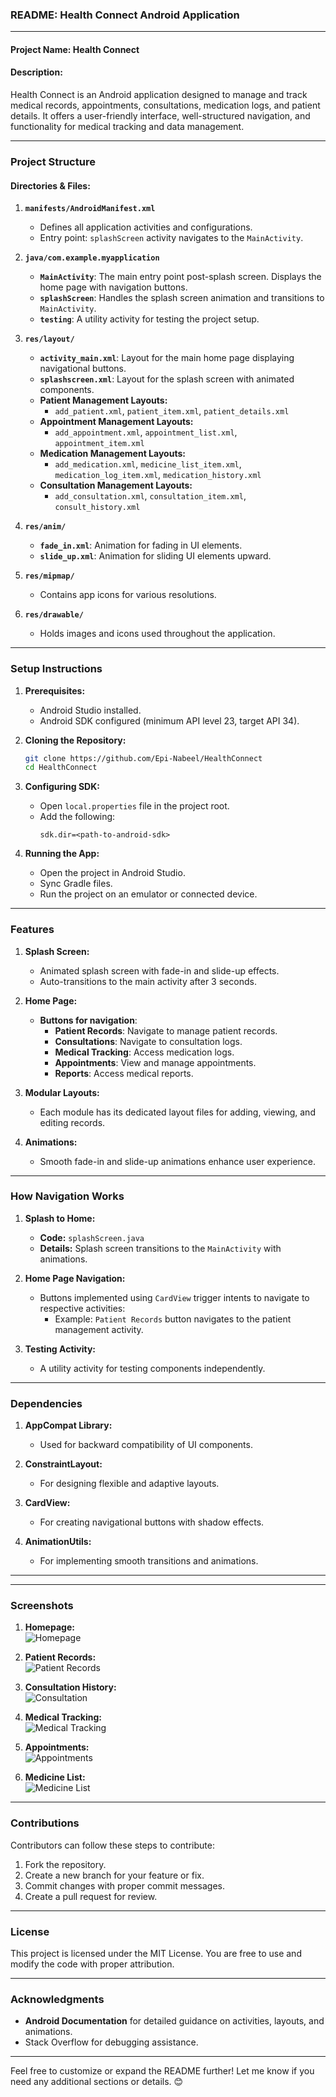 ### README: Health Connect Android Application

---

#### **Project Name:** Health Connect  

#### **Description:**
Health Connect is an Android application designed to manage and track medical records, appointments, consultations, medication logs, and patient details. It offers a user-friendly interface, well-structured navigation, and functionality for medical tracking and data management.

---

### **Project Structure**

#### **Directories & Files:**
1. **`manifests/AndroidManifest.xml`**
   - Defines all application activities and configurations.
   - Entry point: `splashScreen` activity navigates to the `MainActivity`.

2. **`java/com.example.myapplication`**
   - **`MainActivity`**: The main entry point post-splash screen. Displays the home page with navigation buttons.
   - **`splashScreen`**: Handles the splash screen animation and transitions to `MainActivity`.
   - **`testing`**: A utility activity for testing the project setup.

3. **`res/layout/`**
   - **`activity_main.xml`**: Layout for the main home page displaying navigational buttons.
   - **`splashscreen.xml`**: Layout for the splash screen with animated components.
   - **Patient Management Layouts:**
     - `add_patient.xml`, `patient_item.xml`, `patient_details.xml`
   - **Appointment Management Layouts:**
     - `add_appointment.xml`, `appointment_list.xml`, `appointment_item.xml`
   - **Medication Management Layouts:**
     - `add_medication.xml`, `medicine_list_item.xml`, `medication_log_item.xml`, `medication_history.xml`
   - **Consultation Management Layouts:**
     - `add_consultation.xml`, `consultation_item.xml`, `consult_history.xml`

4. **`res/anim/`**
   - **`fade_in.xml`**: Animation for fading in UI elements.
   - **`slide_up.xml`**: Animation for sliding UI elements upward.

5. **`res/mipmap/`**
   - Contains app icons for various resolutions.

6. **`res/drawable/`**
   - Holds images and icons used throughout the application.

---

### **Setup Instructions**

1. **Prerequisites:**
   - Android Studio installed.
   - Android SDK configured (minimum API level 23, target API 34).

2. **Cloning the Repository:**
   ```bash
   git clone https://github.com/Epi-Nabeel/HealthConnect
   cd HealthConnect
   ```

3. **Configuring SDK:**
   - Open `local.properties` file in the project root.
   - Add the following:
     ```
     sdk.dir=<path-to-android-sdk>
     ```

4. **Running the App:**
   - Open the project in Android Studio.
   - Sync Gradle files.
   - Run the project on an emulator or connected device.

---

### **Features**

1. **Splash Screen:**
   - Animated splash screen with fade-in and slide-up effects.
   - Auto-transitions to the main activity after 3 seconds.

2. **Home Page:**
   - **Buttons for navigation**:
     - **Patient Records**: Navigate to manage patient records.
     - **Consultations**: Navigate to consultation logs.
     - **Medical Tracking**: Access medication logs.
     - **Appointments**: View and manage appointments.
     - **Reports**: Access medical reports.

3. **Modular Layouts:**
   - Each module has its dedicated layout files for adding, viewing, and editing records.

4. **Animations:**
   - Smooth fade-in and slide-up animations enhance user experience.

---

### **How Navigation Works**

1. **Splash to Home:**
   - **Code:** `splashScreen.java`
   - **Details:** Splash screen transitions to the `MainActivity` with animations.

2. **Home Page Navigation:**
   - Buttons implemented using `CardView` trigger intents to navigate to respective activities:
     - Example: `Patient Records` button navigates to the patient management activity.

3. **Testing Activity:**
   - A utility activity for testing components independently.

---

### **Dependencies**

1. **AppCompat Library:**
   - Used for backward compatibility of UI components.

2. **ConstraintLayout:**
   - For designing flexible and adaptive layouts.

3. **CardView:**
   - For creating navigational buttons with shadow effects.

4. **AnimationUtils:**
   - For implementing smooth transitions and animations.

---

---

### **Screenshots**

1. **Homepage:**  
   ![Homepage](https://github.com/Epi-Nabeel/HealthConnect/blob/main/screenshots/Screenshot%202024-12-28%20094936.png)

2. **Patient Records:**  
   ![Patient Records](https://github.com/Epi-Nabeel/HealthConnect/blob/main/screenshots/Screenshot%202024-12-28%20100251.png)

3. **Consultation History:**  
   ![Consultation](https://github.com/Epi-Nabeel/HealthConnect/blob/main/screenshots/Screenshot%202024-12-28%20100304.png)

4. **Medical Tracking:**  
   ![Medical Tracking](https://github.com/Epi-Nabeel/HealthConnect/blob/main/screenshots/Screenshot%202024-12-28%20100315.png)

5. **Appointments:**  
   ![Appointments](https://github.com/Epi-Nabeel/HealthConnect/blob/main/screenshots/Screenshot%202024-12-28%20100324.png)

6. **Medicine List:**  
   ![Medicine List](https://github.com/Epi-Nabeel/HealthConnect/blob/main/screenshots/Screenshot%202024-12-28%20100335.png)

---


### **Contributions**

Contributors can follow these steps to contribute:
1. Fork the repository.
2. Create a new branch for your feature or fix.
3. Commit changes with proper commit messages.
4. Create a pull request for review.

---

### **License**
This project is licensed under the MIT License. You are free to use and modify the code with proper attribution.

---

### **Acknowledgments**
- **Android Documentation** for detailed guidance on activities, layouts, and animations.
- Stack Overflow for debugging assistance.

---

Feel free to customize or expand the README further! Let me know if you need any additional sections or details. 😊
